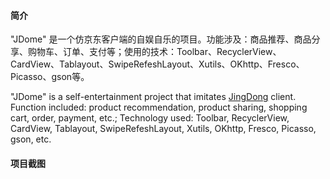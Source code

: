 
#### 简介
"JDome" 是一个仿京东客户端的自娱自乐的项目。功能涉及：商品推荐、商品分享、购物车、订单、支付等；使用的技术：Toolbar、RecyclerView、CardView、Tablayout、SwipeRefeshLayout、Xutils、OKhttp、Fresco、Picasso、gson等。

"JDome" is a self-entertainment project that imitates [JingDong](https://global.jd.com/) client. Function included: product recommendation, product sharing, shopping cart, order, payment, etc.; Technology used: Toolbar, RecyclerView, CardView, Tablayout, SwipeRefeshLayout, Xutils, OKhttp, Fresco, Picasso, gson, etc.
#### 项目截图

